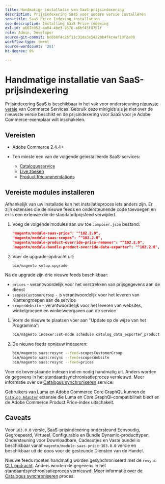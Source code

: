 ```yaml
---
title: Handmatige installatie van SaaS-prijsindexering
description: Prijsindexering SaaS voor oudere versie installeren
seo-title: SaaS Price Indexing installation
seo-description: Installing SaaS Price indexing
exl-id: a607e852-aa04-4be3-9576-a6bf45f8751f
role: Admin, Developer
source-git-commit: be0b8f4c26f11c31da3e5422bb4f4c4af10f2a00
workflow-type: tm+mt
source-wordcount: '291'
ht-degree: 0%

---
```


# Handmatige installatie van SaaS-prijsindexering

Prijsindexering SaaS is beschikbaar in het vak voor ondersteuning [nieuwste versie](index.md#Requirements) van Commerce Services.
Gebruik deze minigids als je niet over de nieuwste versie beschikt en de prijsindexering voor SaaS voor je Adobe Commerce-exemplaar wilt inschakelen.

## Vereisten

* Adobe Commerce 2.4.4+
* Ten minste een van de volgende geïnstalleerde SaaS-services:

   * [Catalogusservice](../catalog-service/overview.md)
   * [Live zoeken](../live-search/guide-overview.md)
   * [Product Recommendations](../product-recommendations/guide-overview.md)

## Vereiste modules installeren

Afhankelijk van uw installatie kan het installatieproces iets anders zijn.
Er zijn extensies die de nieuwe feeds en ondersteunende code toevoegen en er is een extensie die de standaardprijsfeed verwijdert.

1. Voeg de volgende modules aan uw toe `composer.json` bestand:

   ```json
   "magento/module-saas-price": "^102.2.0",
   "magento/module-saas-scopes": ^"102.2.0",
   "magento/module-product-override-price-remover": "^102.2.0",
   "magento/module-bundle-product-override-data-exporter": "^102.2.0",
   ```

1. Voer de upgrade-opdracht uit:

   ```bash
   bin/magento setup:upgrade
   ```

Na de upgrade zijn drie nieuwe feeds beschikbaar:

* `prices` - verantwoordelijk voor het verstrekken van prijsgegevens aan de dienst
* `scopesCustomerGroup` - is verantwoordelijk voor het leveren van Klantengroepen aan de service
* `scopesWebsite` - verantwoordelijk voor het leveren van websites, winkelgroepen en winkelweergaven aan de service


1. Vorm de nieuwe te plaatsen voer aan &quot;Update op de wijze van het Programma&quot;:

   ```bash
   bin/magento indexer:set-mode schedule catalog_data_exporter_product_prices scopes_customergroup_data_exporter scopes_website_data_exporter
   ```

1. De nieuwe feeds opnieuw indexeren:

   ```bash
   bin/magento saas:resync --feed=scopesCustomerGroup
   bin/magento saas:resync --feed=scopesWebsite
   bin/magento saas:resync --feed=prices
   ```

Voer de bovenstaande indexen indien nodig handmatig uit. Anders worden de gegevens in het standaardsynchronisatieproces vernieuwd. Meer informatie over de [Catalogus synchroniseren](../landing/catalog-sync.md) service.


Gebruikers van Luma en Adobe Commerce Core GraphQL kunnen de [`Catalog Adapter`](catalog-adapter.md) extensie die Luma en Core GraphQl-compatibiliteit biedt en de Adobe Commerce Product Price-index uitschakelt.

## Caveats

Voor `103.0.0` versie, SaaS-prijsindexering ondersteund Eenvoudig, Gegroepeerd, Virtueel, Configurable en Bundle Dynamic-producttypen.
Ondersteuning voor Downloadbare, Cadeautjes en Vaste bundel is beschikbaar vanaf `magento/module-saas-price:103.0.0` versie en beschikbaar uit de doos voor de gesteunde Diensten van de Handel.

Nieuwe feeds moeten handmatig worden gesynchroniseerd met de `resync` [CLI, opdracht](../landing/catalog-sync.md#resynccmdline). Anders worden de gegevens in het standaardsynchronisatieproces vernieuwd. Meer informatie over de [Catalogus synchroniseren](../landing/catalog-sync.md) proces.